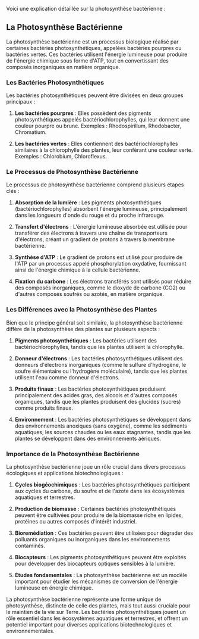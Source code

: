 Voici une explication détaillée sur la photosynthèse bactérienne :

## La Photosynthèse Bactérienne

La photosynthèse bactérienne est un processus biologique réalisé par certaines bactéries photosynthétiques, appelées bactéries pourpres ou bactéries vertes. Ces bactéries utilisent l'énergie lumineuse pour produire de l'énergie chimique sous forme d'ATP, tout en convertissant des composés inorganiques en matière organique.

### Les Bactéries Photosynthétiques

Les bactéries photosynthétiques peuvent être divisées en deux groupes principaux :

1. **Les bactéries pourpres** : Elles possèdent des pigments photosynthétiques appelés bactériochlorophylles, qui leur donnent une couleur pourpre ou brune. Exemples : Rhodospirillum, Rhodobacter, Chromatium.

2. **Les bactéries vertes** : Elles contiennent des bactériochlorophylles similaires à la chlorophylle des plantes, leur conférant une couleur verte. Exemples : Chlorobium, Chloroflexus.

### Le Processus de Photosynthèse Bactérienne

Le processus de photosynthèse bactérienne comprend plusieurs étapes clés :

1. **Absorption de la lumière** : Les pigments photosynthétiques (bactériochlorophylles) absorbent l'énergie lumineuse, principalement dans les longueurs d'onde du rouge et du proche infrarouge.

2. **Transfert d'électrons** : L'énergie lumineuse absorbée est utilisée pour transférer des électrons à travers une chaîne de transporteurs d'électrons, créant un gradient de protons à travers la membrane bactérienne.

3. **Synthèse d'ATP** : Le gradient de protons est utilisé pour produire de l'ATP par un processus appelé phosphorylation oxydative, fournissant ainsi de l'énergie chimique à la cellule bactérienne.

4. **Fixation du carbone** : Les électrons transférés sont utilisés pour réduire des composés inorganiques, comme le dioxyde de carbone (CO2) ou d'autres composés soufrés ou azotés, en matière organique.

### Les Différences avec la Photosynthèse des Plantes

Bien que le principe général soit similaire, la photosynthèse bactérienne diffère de la photosynthèse des plantes sur plusieurs aspects :

1. **Pigments photosynthétiques** : Les bactéries utilisent des bactériochlorophylles, tandis que les plantes utilisent la chlorophylle.

2. **Donneur d'électrons** : Les bactéries photosynthétiques utilisent des donneurs d'électrons inorganiques (comme le sulfure d'hydrogène, le soufre élémentaire ou l'hydrogène moléculaire), tandis que les plantes utilisent l'eau comme donneur d'électrons.

3. **Produits finaux** : Les bactéries photosynthétiques produisent principalement des acides gras, des alcools et d'autres composés organiques, tandis que les plantes produisent des glucides (sucres) comme produits finaux.

4. **Environnement** : Les bactéries photosynthétiques se développent dans des environnements anoxiques (sans oxygène), comme les sédiments aquatiques, les sources chaudes ou les eaux stagnantes, tandis que les plantes se développent dans des environnements aériques.

### Importance de la Photosynthèse Bactérienne

La photosynthèse bactérienne joue un rôle crucial dans divers processus écologiques et applications biotechnologiques :

1. **Cycles biogéochimiques** : Les bactéries photosynthétiques participent aux cycles du carbone, du soufre et de l'azote dans les écosystèmes aquatiques et terrestres.

2. **Production de biomasse** : Certaines bactéries photosynthétiques peuvent être cultivées pour produire de la biomasse riche en lipides, protéines ou autres composés d'intérêt industriel.

3. **Bioremédiation** : Ces bactéries peuvent être utilisées pour dégrader des polluants organiques ou inorganiques dans les environnements contaminés.

4. **Biocapteurs** : Les pigments photosynthétiques peuvent être exploités pour développer des biocapteurs optiques sensibles à la lumière.

5. **Études fondamentales** : La photosynthèse bactérienne est un modèle important pour étudier les mécanismes de conversion de l'énergie lumineuse en énergie chimique.

La photosynthèse bactérienne représente une forme unique de photosynthèse, distincte de celle des plantes, mais tout aussi cruciale pour le maintien de la vie sur Terre. Les bactéries photosynthétiques jouent un rôle essentiel dans les écosystèmes aquatiques et terrestres, et offrent un potentiel important pour diverses applications biotechnologiques et environnementales.